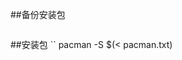 ##备份安装包

``` pacman -Qet |awk '{print $1}' > pacman.txt 
```
##安装包 
``
    pacman -S $(< pacman.txt)
```

